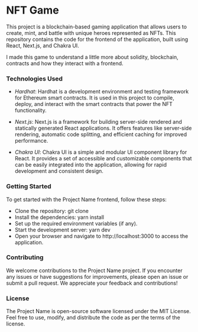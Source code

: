 # NFT Game

This project is a blockchain-based gaming application that allows users to create, mint, and battle with unique heroes represented as NFTs. This repository contains the code for the frontend of the application, built using React, Next.js, and Chakra UI.

I made this game to understand a little more about solidity, blockchain, contracts and how they interact with a frontend.

### Technologies Used
- *Hardhat*: Hardhat is a development environment and testing framework for Ethereum smart contracts. It is used in this project to compile, deploy, and interact with the smart contracts that power the NFT functionality.

- *Next.js*: Next.js is a framework for building server-side rendered and statically generated React applications. It offers features like server-side rendering, automatic code splitting, and efficient caching for improved performance.
- *Chakra UI*: Chakra UI is a simple and modular UI component library for React. It provides a set of accessible and customizable components that can be easily integrated into the application, allowing for rapid development and consistent design.

### Getting Started
To get started with the Project Name frontend, follow these steps:

- Clone the repository: git clone <repository-url>
- Install the dependencies: yarn install
- Set up the required environment variables (if any).
- Start the development server: yarn dev
- Open your browser and navigate to http://localhost:3000 to access the application.


### Contributing
We welcome contributions to the Project Name project. If you encounter any issues or have suggestions for improvements, please open an issue or submit a pull request. We appreciate your feedback and contributions!

### License
The Project Name is open-source software licensed under the MIT License. Feel free to use, modify, and distribute the code as per the terms of the license.
